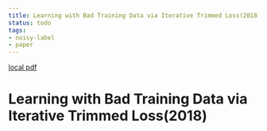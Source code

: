 ```yaml
---
title: Learning with Bad Training Data via Iterative Trimmed Loss(2018)
status: todo
tags:
- noisy-label
- paper
---
```


[local pdf](../../../pdfs/2018-Learning%20with%20Bad%20Training%20Data%20via%20Iterative%20Trimmed%20Loss.pdf)

# Learning with Bad Training Data via Iterative Trimmed Loss(2018)
